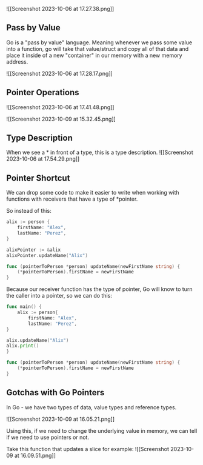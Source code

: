 ![[Screenshot 2023-10-06 at 17.27.38.png]]

## Pass by Value
Go is a "pass by value" language. Meaning whenever we pass some value into a function, go will take that value/struct and copy all of that data and place it inside of a new "container" in our memory with a new memory address.

![[Screenshot 2023-10-06 at 17.28.17.png]]

## Pointer Operations

![[Screenshot 2023-10-06 at 17.41.48.png]]

![[Screenshot 2023-10-09 at 15.32.45.png]]

## Type Description
When we see a * in front of a type, this is a type description.
![[Screenshot 2023-10-06 at 17.54.29.png]]

## Pointer Shortcut
We can drop some code to make it easier to write when working with functions with receivers that have a type of *pointer.

So instead of this:
```go
alix := person {
	firstName: "Alex",
	lastName: "Perez",
}

alixPointer := &alix
alixPointer.updateName("Alix")

func (pointerToPerson *person) updateName(newFirstName string) {
	(*pointerToPerson).firstName = newFirstName
}
```

Because our receiver function has the type of pointer, Go will know to turn the caller into a pointer, so we can do this:
```go
func main() {
	alix := person{
		firstName: "Alex",
		lastName: "Perez",
}

alix.updateName("Alix")
alix.print()
}

func (pointerToPerson *person) updateName(newFirstName string) {
	(*pointerToPerson).firstName = newFirstName
}
```

## Gotchas with Go Pointers
In Go - we have two types of data, value types and reference types.

![[Screenshot 2023-10-09 at 16.05.21.png]]

Using this, if we need to change the underlying value in memory, we can tell if we need to use pointers or not.

Take this function that updates a slice for example:
![[Screenshot 2023-10-09 at 16.09.51.png]]

